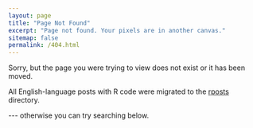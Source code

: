 ```yaml
---
layout: page
title: "Page Not Found"
excerpt: "Page not found. Your pixels are in another canvas."
sitemap: false
permalink: /404.html
---  
```



Sorry, but the page you were trying to view does not exist or it has been moved.

All English-language posts with R code were migrated to the [rposts](http://luisdva.github.io/rposts/) directory. 

--- otherwise you can try searching below.

<script type="text/javascript">
  var GOOG_FIXURL_LANG = 'en';
  var GOOG_FIXURL_SITE = '{{ site.url }}'
</script>
<script type="text/javascript"
  src="//linkhelp.clients.google.com/tbproxy/lh/wm/fixurl.js">
</script>
